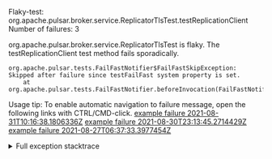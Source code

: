         
Flaky-test: org.apache.pulsar.broker.service.ReplicatorTlsTest.testReplicationClient
Number of failures: 3

org.apache.pulsar.broker.service.ReplicatorTlsTest is flaky. The testReplicationClient test method fails sporadically.

```
org.apache.pulsar.tests.FailFastNotifier$FailFastSkipException: Skipped after failure since testFailFast system property is set.
	at org.apache.pulsar.tests.FailFastNotifier.beforeInvocation(FailFastNotifier.java:88)

```

Usage tip: To enable automatic navigation to failure message, open the following links with CTRL/CMD-click.
[example failure 2021-08-31T10:16:38.1806336Z](https://github.com/apache/pulsar/runs/3471501156?check_suite_focus=true#step:10:1145)
[example failure 2021-08-30T23:13:45.2714429Z](https://github.com/apache/pulsar/runs/3467152431?check_suite_focus=true#step:9:401)
[example failure 2021-08-27T06:37:33.3977454Z](https://github.com/apache/pulsar/runs/3440411059?check_suite_focus=true#step:9:2323)


<details>
<summary>Full exception stacktrace</summary>
<code><pre>
org.apache.pulsar.tests.FailFastNotifier$FailFastSkipException: Skipped after failure since testFailFast system property is set.
	at org.apache.pulsar.tests.FailFastNotifier.beforeInvocation(FailFastNotifier.java:88)

</pre></code>
</details>

